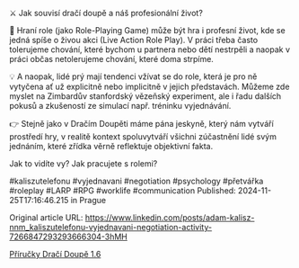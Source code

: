 ⚔️ Jak souvisí dračí doupě a náš profesionální život?


🤔 Hraní role (jako Role-Playing Game) může být hra i profesní život, kde se jedná spíše o živou akci (Live Action Role Play). V práci třeba často tolerujeme chování, které bychom u partnera nebo dětí nestrpěli a naopak v práci občas netolerujeme chování, které doma strpíme.


💡 A naopak, lidé prý mají tendenci vžívat se do role, která je pro ně vytyčena ať už explicitně nebo implicitně v jejich představách. Můžeme zde myslet na Zimbardův stanfordský vězeňský experiment, ale i řadu dalších pokusů a zkušeností ze simulací např. tréninku vyjednávání.


👉 Stejně jako v Dračím Doupěti máme pána jeskyně, který nám vytváří prostředí hry, v realitě kontext spoluvytváří všichni zúčastnění lidé svým jednáním, které zřídka věrně reflektuje objektivní fakta.


Jak to vidíte vy? Jak pracujete s rolemi?


#kaliszutelefonu #vyjednavani #negotiation #psychology #přetvářka #roleplay #LARP #RPG #worklife #communication
Published: 2024-11-25T17:16:46.215 in Prague

Original article URL: https://www.linkedin.com/posts/adam-kalisz-nnm_kaliszutelefonu-vyjednavani-negotiation-activity-7266847293293666304-3hMH

[Příručky Dračí Doupě 1.6](./media/dungeons-and-dragons.jpg)